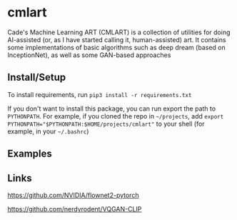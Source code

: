# cmlart

Cade's Machine Learning ART (CMLART) is a collection of utilities for doing AI-assisted (or, as I have started calling it, human-assisted) art. It contains some implementations of basic algorithms such as deep dream (based on InceptionNet), as well as some GAN-based approaches

## Install/Setup

To install requirements, run `pip3 install -r requirements.txt`

If you don't want to install this package, you can run export the path to `PYTHONPATH`. For example, if you cloned the repo in `~/projects`, add `export PYTHONPATH="$PYTHONPATH:$HOME/projects/cmlart"` to your shell (for example, in your `~/.bashrc`)

## Examples






## Links

https://github.com/NVIDIA/flownet2-pytorch

https://github.com/nerdyrodent/VQGAN-CLIP

